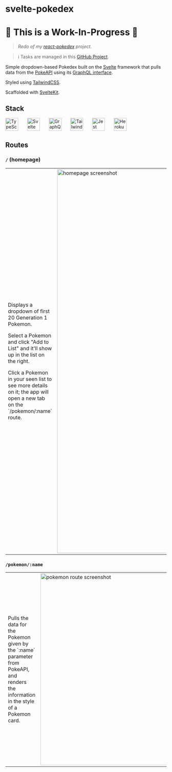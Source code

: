 # svelte-pokedex

# 🛑 This is a Work-In-Progress 🛑

> _Redo of my [react-pokedex](https://github.com/siuangie91/svelte-pokedex.git) project._

> ℹ️ Tasks are managed in this [GitHub Project](https://github.com/siuangie91/svelte-pokedex/projects/1).

Simple dropdown-based Pokedex built on the [Svelte](https://svelte.dev/) framework that pulls data from the [PokeAPI](https://pokeapi.co/) using its [GraphQL interface](https://pokeapi.co/docs/graphql). 

Styled using [TailwindCSS](https://tailwindcss.com/). 

Scaffolded with [SvelteKit](https://kit.svelte.dev/).

## Stack
<p>
  <img height="40" src="https://cdn.jsdelivr.net/gh/devicons/devicon/icons/typescript/typescript-original.svg" alt="TypeScript" title="TypeScript" style="padding-right: 1rem;" />
  &nbsp;
  <img height="40" src="https://cdn.jsdelivr.net/gh/devicons/devicon/icons/svelte/svelte-original.svg" alt="Svelte" title="Svelte" style="padding-right: 1rem;" /> 
  &nbsp;
  <img height="40" src="https://cdn.jsdelivr.net/gh/devicons/devicon/icons/graphql/graphql-plain-wordmark.svg" alt="GraphQL" title="GraphQL" style="padding-right: 1rem;" /> 
  &nbsp;  
  <img height="40" src="https://cdn.jsdelivr.net/gh/devicons/devicon/icons/tailwindcss/tailwindcss-plain.svg" alt="TailwindCSS" title="TailwindCSS" style="padding-right: 1rem;" />
  &nbsp;
  <img height="40" src="https://cdn.jsdelivr.net/gh/devicons/devicon/icons/jest/jest-plain.svg" alt="Jest" title="Jest" style="padding-right: 1rem;" /> 
  &nbsp;
  <img height="40" src="https://cdn.jsdelivr.net/gh/devicons/devicon/icons/heroku/heroku-plain-wordmark.svg" alt="Heroku" title="Heroku" style="padding-right: 1rem;" /> 
</p>

## Routes

### `/` (homepage)

<table>
  <tr>
    <td>
      <p>Displays a dropdown of first 20 Generation 1 Pokemon.</p>
      <p>Select a Pokemon and click "Add to List" and it'll show up in the list on the right.</p>
      <p>Click a Pokemon in your seen list to see more details on it; the app will open a new tab on the `/pokemon/:name` route.</p>
    </td>
    <td>
      <img width="1200" alt="homepage screenshot" src="https://user-images.githubusercontent.com/11896191/190937518-92948b43-6beb-4397-ab54-7354bdc41447.png">
    </td>
  </tr>
</table>

### `/pokemon/:name`

<table>
  <tr>
    <td>
      <p>Pulls the data for the Pokemon given by the `:name` parameter from PokeAPI, and renders the information in the style of a Pokemon card.</p>
    </td>
    <td>
      <img width="600" alt="pokemon route screenshot" src="https://user-images.githubusercontent.com/11896191/190937806-976d5502-48bc-468c-8025-9d15cf275117.png">
    </td>
  </tr>
</table>







